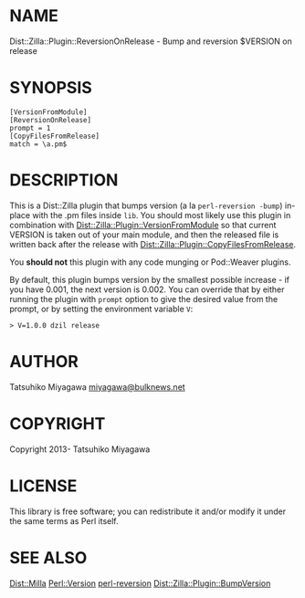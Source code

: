 # NAME

Dist::Zilla::Plugin::ReversionOnRelease - Bump and reversion $VERSION on release

# SYNOPSIS

    [VersionFromModule]
    [ReversionOnRelease]
    prompt = 1
    [CopyFilesFromRelease]
    match = \a.pm$

# DESCRIPTION

This is a Dist::Zilla plugin that bumps version (a la `perl-reversion
-bump`) in-place with the .pm files inside `lib`. You should most
likely use this plugin in combination with
[Dist::Zilla::Plugin::VersionFromModule](http://search.cpan.org/perldoc?Dist::Zilla::Plugin::VersionFromModule) so that current VERSION is
taken out of your main module, and then the released file is written
back after the release with [Dist::Zilla::Plugin::CopyFilesFromRelease](http://search.cpan.org/perldoc?Dist::Zilla::Plugin::CopyFilesFromRelease).

You __should not__ this plugin with any code munging or Pod::Weaver
plugins.

By default, this plugin bumps version by the smallest possible
increase - if you have 0.001, the next version is 0.002. You can
override that by either running the plugin with `prompt` option to
give the desired value from the prompt, or by setting the environment
variable `V`:

    > V=1.0.0 dzil release

# AUTHOR

Tatsuhiko Miyagawa <miyagawa@bulknews.net>

# COPYRIGHT

Copyright 2013- Tatsuhiko Miyagawa

# LICENSE

This library is free software; you can redistribute it and/or modify
it under the same terms as Perl itself.

# SEE ALSO

[Dist::Milla](http://search.cpan.org/perldoc?Dist::Milla) [Perl::Version](http://search.cpan.org/perldoc?Perl::Version) [perl-reversion](http://search.cpan.org/perldoc?perl-reversion) [Dist::Zilla::Plugin::BumpVersion](http://search.cpan.org/perldoc?Dist::Zilla::Plugin::BumpVersion)

